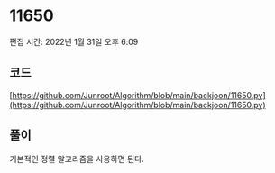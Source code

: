 # 11650

편집 시간: 2022년 1월 31일 오후 6:09

## 코드

[https://github.com/Junroot/Algorithm/blob/main/backjoon/11650.py](https://github.com/Junroot/Algorithm/blob/main/backjoon/11650.py)

## 풀이

기본적인 정렬 알고리즘을 사용하면 된다.